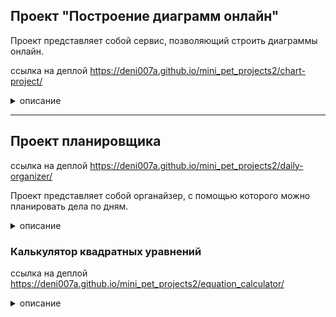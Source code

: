 ## Проект "Построение диаграмм онлайн"

Проект представляет собой сервис,
позволяющий строить диаграммы онлайн.

ссылка на деплой https://deni007a.github.io/mini_pet_projects2/chart-project/
<details>
 <summary>описание</summary>
Сервис должен строить диаграммы
по данным, вводимым пользователем.
Сервис должен поддерживать диаграммы
двух типов: столбчатую и
круговую.

используются библиотеки d3 https://d3js.org/

проверка типов https://github.com/DefinitelyTyped/DefinitelyTyped
</details>

---

## Проект планировщика 

ссылка на деплой https://deni007a.github.io/mini_pet_projects2/daily-organizer/

Проект представляет собой органайзер, с помощью которого можно планировать дела по дням. 

<details>
 <summary>описание</summary>
Органайзер должен позволять планировать дела на заданный день. Технически он должен представлять собой список дел на день. 

Список должен представлять собой чеклист. Должна быть возможность добавлять дела, редактировать, отмечать сделанными и удалять.

По умолчанию список дел должен быть на текущий день, но с помощью стрелочек можно переключаться на следующие дни и составлять список дел на эти дни.

Над списком должна быть выведена дата, для которой мы сейчас просматриваем список дел. При переходе по стрелкам дата должна меняться на соответствующую.


используются библиотеки react-datepicker https://github.com/Hacker0x01/react-datepicker
</details>

### Калькулятор квадратных уравнений


ссылка на деплой https://deni007a.github.io/mini_pet_projects2/equation_calculator/

<details>
 <summary>описание</summary>
Калькулятор квадратных уравнений решает двумя способами   

1. Теорема Виета
2. Дискриминант
</details>


